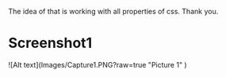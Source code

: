 The idea of that is working with all properties of css. Thank you.
<h1> Screenshot1 </h1>
![Alt text](Images/Capture1.PNG?raw=true "Picture 1" )
